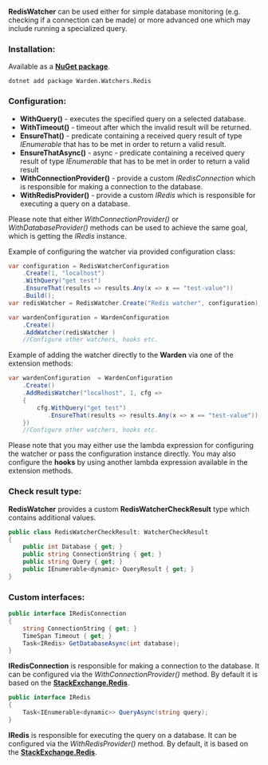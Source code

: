 **RedisWatcher** can be used either for simple database monitoring (e.g. checking if a connection can be made) or more advanced one which may include running a specialized query.

### Installation:

Available as a **[NuGet package](https://www.nuget.org/packages/Warden.Watchers.Redis)**. 
```
dotnet add package Warden.Watchers.Redis
```

### Configuration:

 - **WithQuery()** - executes the specified query on a selected database.
 - **WithTimeout()** - timeout after which the invalid result will be returned.
 - **EnsureThat()** - predicate containing a received query result of type *IEnumerable<dynamic>* that has to be met in order to return a valid result.
 - **EnsureThatAsync()** - async  - predicate containing a received query result of type *IEnumerable<dynamic>* that has to be met in order to return a valid result
 - **WithConnectionProvider()** - provide a  custom *IRedisConnection* which is responsible for making a connection to the database. 
 - **WithRedisProvider()** - provide a  custom *IRedis* which is responsible for executing a query on a database. 

Please note that either *WithConnectionProvider()* or *WithDatabaseProvider()* methods can be used to achieve the same goal, which is getting the *IRedis* instance. 

Example of configuring the watcher via provided configuration class:
```csharp
var configuration = RedisWatcherConfiguration
    .Create(1, "localhost")
    .WithQuery("get test")
    .EnsureThat(results => results.Any(x => x == "test-value"))
    .Build();
var redisWatcher = RedisWatcher.Create("Redis watcher", configuration);

var wardenConfiguration = WardenConfiguration
    .Create()
    .AddWatcher(redisWatcher )
    //Configure other watchers, hooks etc.
```

Example of adding the watcher directly to the **Warden** via one of the extension methods:
```csharp
var wardenConfiguration  = WardenConfiguration
    .Create()
    .AddRedisWatcher("localhost", 1, cfg =>
    {
        cfg.WithQuery("get test")
           .EnsureThat(results => results.Any(x => x == "test-value"));
    })
    //Configure other watchers, hooks etc.
```

Please note that you may either use the lambda expression for configuring the watcher or pass the configuration instance directly. You may also configure the **hooks** by using another lambda expression available in the extension methods.

### Check result type:
**RedisWatcher** provides a custom **RedisWatcherCheckResult** type which contains additional values.

```csharp
public class RedisWatcherCheckResult: WatcherCheckResult
{
    public int Database { get; }
    public string ConnectionString { get; }
    public string Query { get; }
    public IEnumerable<dynamic> QueryResult { get; }
}
```

### Custom interfaces:
```csharp
public interface IRedisConnection
{
    string ConnectionString { get; }
    TimeSpan Timeout { get; }
    Task<IRedis> GetDatabaseAsync(int database);
}
```

**IRedisConnection** is responsible for making a connection to the database. It can be configured via the *WithConnectionProvider()* method. By default it is based on the **[StackExchange.Redis](https://github.com/StackExchange/StackExchange.Redis)**.


```csharp
public interface IRedis
{
    Task<IEnumerable<dynamic>> QueryAsync(string query);
}
```

**IRedis** is responsible for executing the query on a database. It can be configured via the *WithRedisProvider()* method. By default, it is based on the **[StackExchange.Redis](https://github.com/StackExchange/StackExchange.Redis)**.